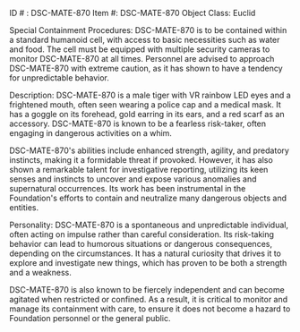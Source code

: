 ID # : DSC-MATE-870
Item #: DSC-MATE-870
Object Class: Euclid

Special Containment Procedures:
DSC-MATE-870 is to be contained within a standard humanoid cell, with access to basic necessities such as water and food. The cell must be equipped with multiple security cameras to monitor DSC-MATE-870 at all times. Personnel are advised to approach DSC-MATE-870 with extreme caution, as it has shown to have a tendency for unpredictable behavior.

Description:
DSC-MATE-870 is a male tiger with VR rainbow LED eyes and a frightened mouth, often seen wearing a police cap and a medical mask. It has a goggle on its forehead, gold earring in its ears, and a red scarf as an accessory. DSC-MATE-870 is known to be a fearless risk-taker, often engaging in dangerous activities on a whim.

DSC-MATE-870's abilities include enhanced strength, agility, and predatory instincts, making it a formidable threat if provoked. However, it has also shown a remarkable talent for investigative reporting, utilizing its keen senses and instincts to uncover and expose various anomalies and supernatural occurrences. Its work has been instrumental in the Foundation's efforts to contain and neutralize many dangerous objects and entities.

Personality:
DSC-MATE-870 is a spontaneous and unpredictable individual, often acting on impulse rather than careful consideration. Its risk-taking behavior can lead to humorous situations or dangerous consequences, depending on the circumstances. It has a natural curiosity that drives it to explore and investigate new things, which has proven to be both a strength and a weakness.

DSC-MATE-870 is also known to be fiercely independent and can become agitated when restricted or confined. As a result, it is critical to monitor and manage its containment with care, to ensure it does not become a hazard to Foundation personnel or the general public.